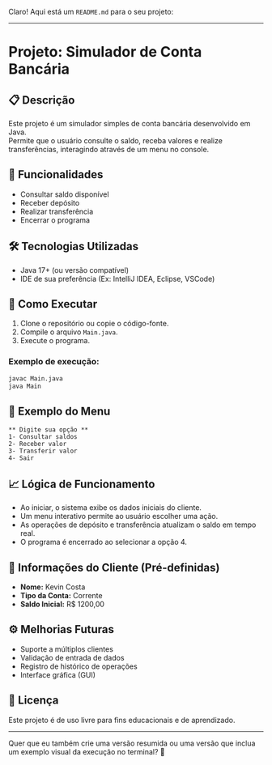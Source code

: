 Claro! Aqui está um `README.md` para o seu projeto:

---

# Projeto: Simulador de Conta Bancária

## 📋 Descrição

Este projeto é um simulador simples de conta bancária desenvolvido em Java.  
Permite que o usuário consulte o saldo, receba valores e realize transferências, interagindo através de um menu no console.

## 🚀 Funcionalidades

- Consultar saldo disponível
- Receber depósito
- Realizar transferência
- Encerrar o programa

## 🛠️ Tecnologias Utilizadas

- Java 17+ (ou versão compatível)
- IDE de sua preferência (Ex: IntelliJ IDEA, Eclipse, VSCode)

## 📂 Como Executar

1. Clone o repositório ou copie o código-fonte.
2. Compile o arquivo `Main.java`.
3. Execute o programa.

### Exemplo de execução:

```bash
javac Main.java
java Main
```

## 📑 Exemplo do Menu

```text
** Digite sua opção **
1- Consultar saldos
2- Receber valor
3- Transferir valor
4- Sair
```

## 📈 Lógica de Funcionamento

- Ao iniciar, o sistema exibe os dados iniciais do cliente.
- Um menu interativo permite ao usuário escolher uma ação.
- As operações de depósito e transferência atualizam o saldo em tempo real.
- O programa é encerrado ao selecionar a opção 4.

## 👤 Informações do Cliente (Pré-definidas)

- **Nome:** Kevin Costa
- **Tipo da Conta:** Corrente
- **Saldo Inicial:** R$ 1200,00

## ⚙️ Melhorias Futuras

- Suporte a múltiplos clientes
- Validação de entrada de dados
- Registro de histórico de operações
- Interface gráfica (GUI)

## 📄 Licença

Este projeto é de uso livre para fins educacionais e de aprendizado.

---

Quer que eu também crie uma versão resumida ou uma versão que inclua um exemplo visual da execução no terminal? 🎯
